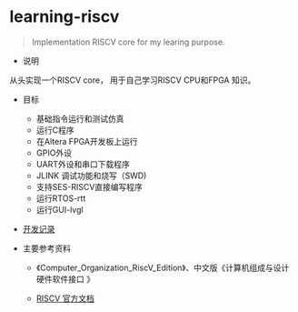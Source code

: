 # learning-riscv
> Implementation RISCV core for my learing purpose.

- 说明

从头实现一个RISCV core， 用于自己学习RISCV CPU和FPGA 知识。

- 目标
  - 基础指令运行和测试仿真
  - 运行C程序
  - 在Altera FPGA开发板上运行
  - GPIO外设
  - UART外设和串口下载程序
  - JLINK 调试功能和烧写（SWD)
  - 支持SES-RISCV直接编写程序
  - 运行RTOS-rtt
  - 运行GUI-lvgl
  
- [开发记录](https://makerinchina.cn/category/ic_design/riscv_cpu/)

- 主要参考资料

    - 《Computer_Organization_RiscV_Edition》、中文版《计算机组成与设计  硬件软件接口 》

    - [RISCV 官方文档](https://riscv.org/technical/specifications/)

